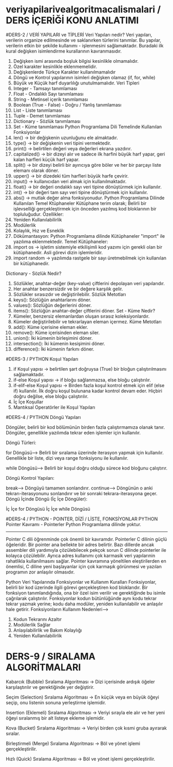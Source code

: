 # veriyapilarivealgoritmacalismalari / DERS İÇERİĞİ KONU ANLATIMI 

#DERS-2 /  VERİ YAPILARI ve TİPLERİ
Veri Yapıları nedir? Veri yapıları, verilerin organize edilmesinde ve saklanırken türlerini tanımlar. Bu yapılar, verilerin etkin bir şekilde kullanımı - işlenmesini sağlamaktadır.
Buradaki ilk kural değişken isimlendirme kurallarının kavranmasıdır.
1.	Değişken ismi arasında boşluk bilgisi kesinlikle olmamalıdır.
2.	Özel karakter kesinlikle eklenmemelidir.
3.	Değişkenlerde Türkçe Karakter kullanılmamalıdır
4.	Döngü ve Kontrol yapılarının isimleri değişken olamaz (if, for, while)
5.	Büyük ve Küçük harf duyarlılığı unutulmamalıdır.
Veri Tipleri
1.	Integer - Tamsayı tanımlaması
2.	Float - Ondalıklı Sayı tanımlaması
3.	String - Metinsel içerik tanımlaması
4.	Boolean (True - False) - Doğru / Yanlış tanımlaması
5.	List - Liste tanımlaması
6.	Tuple - Demet tanımlaması
7.	Dictionary - Sözlük tanımlaması
8.	Set - Küme tanımlaması
Python Programlama Dili Temelinde Kullanılan Fonksiyonlar
1.	len() -> bir değişkenin uzunluğunu ele almaktadır.
2.	type() -> bir değişkenin veri tipini vermektedir.
3.	print() -> belirtilen değeri veya değerleri ekrana yazdırır.
4.	capitalized() -> bir dizeyi alır ve sadece ilk harfini büyük harf yapar, geri kalan harfleri küçük harf yapar.
5.	split() -> bir dizeyi belirli bir ayırıcıya göre böler ve her bir parçayı liste elemanı olarak döner.
6.	upper() -> bir dizedeki tüm harfleri büyük harfe çevirir.
7.	input() -> kullanıcıdan veri almak için kullanılmaktadır.
8.	float() -> bir değeri ondalıklı sayı veri tipine dönüştürmek için kullanılır.
9.	int() -> bir değeri tam sayı veri tipine dönüştürmek için kullanılır.
10.	abs() -> mutlak değer alma fonksiyonudur.
Python Programlama Dilinde Kullanılan Temel Ktüphaneler
Kütüphane terim olarak; Belirli bir işlevselliği gerçekleştirmek için önceden yazılmış kod bloklarının bir topluluğudur.
Özellikler:
1.	Yeniden Kullanılabilirlik
2.	Modülerlik
3.	Kolaylık, Hız ve Esneklik
4.	Dökümantasyon:
Python Programlama dilinde Kütüphaneler "import" ile yazılıma eklenmektedir. Temel Kütüphaneler:
1.	import os -> işletim sistemiyle etkilişimli kod yazımı için gerekli olan bir kütüphanedir. Asli görevi dizin işlemleridir.
2.	import random -> yazılımda rastgele bir sayı üretmebilmek için kullanılan bir kütüphanedir.

Dictionary - Sözlük Nedir?
1.	Sözlükler, anahtar-değer (key-value) çiftlerini depolayan veri yapılarıdır.
2.	Her anahtar benzersizdir ve bir değere karşılık gelir.
3.	Sözlükler sırasızdır ve değiştirilebilir.
Sözlük Metotları
1.	keys(): Sözlüğün anahtarlarını döner.
2.	values(): Sözlüğün değerlerini döner.
3.	items(): Sözlüğün anahtar-değer çiftlerini döner.
Set - Küme Nedir?
1.	Kümeler, benzersiz elemanlardan oluşan sırasız koleksiyonlardır.
2.	Kümeler değiştirilebilir ve tekrarlayan eleman içermez.
Küme Metotları
1.	add(): Küme içerisine eleman ekler.
2.	remove(): Küme içerisinden eleman siler.
3.	union(): İki kümenin birleşimini döner.
4.	intersection(): İki kümenin kesişimini döner.
5.	difference(): İki kümenin farkını döner.


#DERS-3 / PYTHON Koşul Yapıları
1.	if Koşul yapısı -> belirtilen şart doğruysa (True) bir bloğun çalıştırılmasını sağlamaktadır.
2.	if-else Koşul yapısı -> if bloğu sağlanmazsa, else bloğu çalıştırılır.
3.	if-elif-else Koşul yapısı -> Birden fazla koşul kontrol etmek için elif (else if) kullanılır. İlk doğru koşul bulunana kadar kontrol devam eder. Hiçbiri doğru değilse, else bloğu çalıştırılır.
4.	İç İçe Koşullar
5.	Mantıksal Operatörler ile Koşul Yapıları

#DERS-4 / PYTHON Döngü Yapıları

Döngüler, belirli bir kod bölümünün birden fazla çalıştırmamıza olanak tanır. Döngüler, genellikle yazılımda tekrar eden işlemler için kullanılır.

Döngü Türleri:

for Döngüsü--> Belirli bir sıralama üzerinde iterasyon yapmak için kullanılır. Genellikle bir liste, dizi veya range fonksiyonu ile kullanılır.

while Döngüsü--> Belirli bir koşul doğru olduğu sürece kod bloğunu çalıştırır.

Döngü Kontrol Yapıları:

break--> Döngüyü tamamen sonlandırır.
continue--> Döngünün o anki tekrarı-iterasyonunu sonlandırır ve bir sonraki tekrara-iterasyona geçer.
Döngü İçinde Döngü (İç İçe Döngüler):

İç İçe for Döngüsü
İç İçe while Döngüsü

#DERS-4 / PYTHON - POINTER, DİZİ / LİSTE, FONKSİYONLAR
PYTHON Pointer Kavramı - Pointerler Python Programlama dilinde yoktur. 
________________________________________
Pointer C dili öğrenminde çok önemli bir kavramdır. Pointerler C dilinin güçlü öğeleridir. Bir pointer ana bellekte bir adres belirtir. Bazı dillerde ancak assembler dili yardımıyla çözülebilecek pekçok sorun C dilinde pointerler ile kolayca çözülebilir. Ayrıca adres kullanımı çok karmasik veri yapılarınin rahatlikla kullanilmasını sağlar.
Pointer kavramına yöneltilen eleştirilerden en önemlisi, C diline yeni başlayanlar için çok karmaşık görünmesi ve yazılan programın zor anlaşılır olmasıdır.


Python Veri Yapılarında Fonksiyonlar ve Kullanım Kuralları
Fonksiyonlar, belirli bir kod üzerinde ilgili görevi gerçekleştiren kod bloklarıdır.
Bir fonksiyon tanımlandığında, ona bir özel isim verilir ve gerektiğinde bu isimle çağrılarak çalıştırılır.
Fonksiyonlar kodun bütünlüğünde aynı kodu tekrar tekrar yazmak yerine; kodu daha modüler, yeniden kullanılabilir ve anlaşılır hale getirir.
Fonksiyonların Kullanım Nedenleri-->
1.	Kodun Tekrarını Azaltır
2.	Modülerlik Sağlar
3.	Anlaşılabilirlik ve Bakım Kolaylığı
4.	Yeniden Kullanılabilirlik

# DERS-9  /   SIRALAMA ALGORİTMALARI
Kabarcık (Bubble) Sıralama Algoritması -> Dizi içerisinde ardışık öğeler karşılaştırılır ve gerektiğinde yer değiştirir.

Seçim (Selection) Sıralama Algoritması -> En küçük veya en büyük öğeyi seçip, onu listenin sonuna yerleştirme işlemidir.

Insertion (Eklemeli) Sıralama Algoritması -> Veriyi sırayla ele alır ve her yeni öğeyi sıralanmış bir alt listeye ekleme işlemidir.

Kova (Bucket) Sıralama Algoritması -> Veriyi birden çok kısmi gruba ayırarak sıralar.

Birleştirmeli (Merge) Sıralama Algoritması -> Böl ve yönet işlemi gerçekleştirilir.

Hızlı (Quick) Sıralama Algoritması -> Böl ve yönet işlemi gerçekleştirilir.
